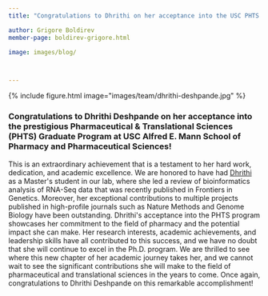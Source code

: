```yaml
---
title: "Congratulations to Dhrithi on her acceptance into the USC PHTS Graduate Program!"

author: Grigore Boldirev
member-page: boldirev-grigore.html

image: images/blog/



---
```

{% include figure.html image="images/team/dhrithi-deshpande.jpg" %}


### Congratulations to Dhrithi Deshpande on her acceptance into the prestigious Pharmaceutical & Translational Sciences (PHTS) Graduate Program at USC Alfred E. Mann School of Pharmacy and Pharmaceutical Sciences!
This is an extraordinary achievement that is a testament to her hard work, dedication, and academic excellence. We are honored to have had [Dhrithi](https://mangul-lab-usc.github.io/members/dhrithi-deshpande.html) as a Master's student in our lab, where she led a review of bioinformatics analysis of RNA-Seq data that was recently published in Frontiers in Genetics. Moreover, her exceptional contributions to multiple projects published in high-profile journals such as Nature Methods and Genome Biology have been outstanding. Dhrithi's acceptance into the PHTS program showcases her commitment to the field of pharmacy and the potential impact she can make. Her research interests, academic achievements, and leadership skills have all contributed to this success, and we have no doubt that she will continue to excel in the Ph.D. program. We are thrilled to see where this new chapter of her academic journey takes her, and we cannot wait to see the significant contributions she will make to the field of pharmaceutical and translational sciences in the years to come. Once again, congratulations to Dhrithi Deshpande on this remarkable accomplishment!

